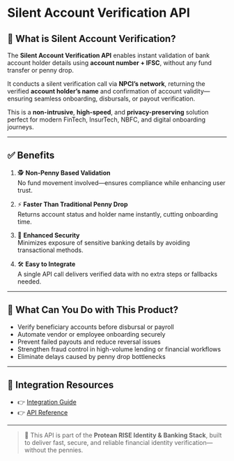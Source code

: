 # Silent Account Verification API

## 📘 What is Silent Account Verification?

The **Silent Account Verification API** enables instant validation of bank account holder details using **account number + IFSC**, without any fund transfer or penny drop.

It conducts a silent verification call via **NPCI’s network**, returning the verified **account holder’s name** and confirmation of account validity—ensuring seamless onboarding, disbursals, or payout verification.

This is a **non-intrusive**, **high-speed**, and **privacy-preserving** solution perfect for modern FinTech, InsurTech, NBFC, and digital onboarding journeys.

---

## ✅ Benefits

1. 🕵️ **Non-Penny Based Validation**  
   No fund movement involved—ensures compliance while enhancing user trust.

2. ⚡ **Faster Than Traditional Penny Drop**  
   Returns account status and holder name instantly, cutting onboarding time.

3. 🔐 **Enhanced Security**  
   Minimizes exposure of sensitive banking details by avoiding transactional methods.

4. 🛠️ **Easy to Integrate**  
   A single API call delivers verified data with no extra steps or fallbacks needed.

---

## 💼 What Can You Do with This Product?

- Verify beneficiary accounts before disbursal or payroll  
- Automate vendor or employee onboarding securely  
- Prevent failed payouts and reduce reversal issues  
- Strengthen fraud control in high-volume lending or financial workflows  
- Eliminate delays caused by penny drop bottlenecks

---

## 🔗 Integration Resources

- 👉 [Integration Guide](https://docs.risewithprotean.io/174/integration-guide)  
- 👉 [API Reference](https://docs.risewithprotean.io/174/api-reference)

---

> 📌 This API is part of the **Protean RISE Identity & Banking Stack**, built to deliver fast, secure, and reliable financial identity verification—without the pennies.
